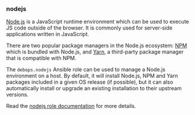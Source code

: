 ### nodejs

[Node.js](https://nodejs.org/) is a JavaScript runtime environment which
can be used to execute JS code outside of the browser. It is commonly
used for server-side applications written in JavaScript.

There are two popular package managers in the Node.js ecosystem:
[NPM](https://npmjs.org/) which is bundled with Node.js, and
[Yarn](https://yarnpkg.org/), a third-party package manager that is
compatible with NPM.

The `debops.nodejs` Ansible role can be used to manage a Node.js
environment on a host. By default, it will install Node.js, NPM and Yarn
packages included in a given OS release (if possible), but it can also
automatically install or upgrade an existing installation to their
upstream versions.

Read the [nodejs role documentation](https://docs.debops.org/en/HEAD/ansible/roles/nodejs/) for more details.
